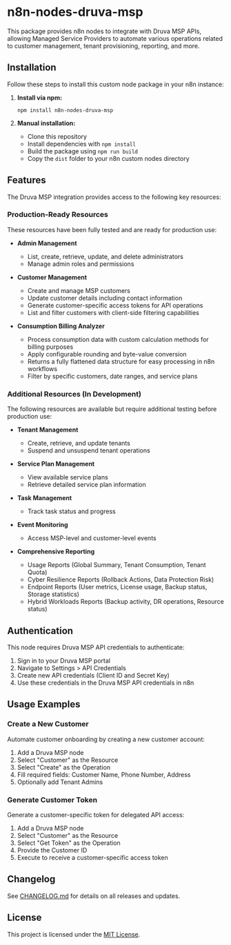 # n8n-nodes-druva-msp

This package provides n8n nodes to integrate with Druva MSP APIs, allowing Managed Service Providers to automate various operations related to customer management, tenant provisioning, reporting, and more.

## Installation

Follow these steps to install this custom node package in your n8n instance:

1. **Install via npm:**
   ```
   npm install n8n-nodes-druva-msp
   ```

2. **Manual installation:**
   - Clone this repository
   - Install dependencies with `npm install`
   - Build the package using `npm run build`
   - Copy the `dist` folder to your n8n custom nodes directory

## Features

The Druva MSP integration provides access to the following key resources:

### Production-Ready Resources

These resources have been fully tested and are ready for production use:

- **Admin Management**
  - List, create, retrieve, update, and delete administrators
  - Manage admin roles and permissions

- **Customer Management**
  - Create and manage MSP customers
  - Update customer details including contact information
  - Generate customer-specific access tokens for API operations
  - List and filter customers with client-side filtering capabilities

- **Consumption Billing Analyzer**
  - Process consumption data with custom calculation methods for billing purposes
  - Apply configurable rounding and byte-value conversion
  - Returns a fully flattened data structure for easy processing in n8n workflows
  - Filter by specific customers, date ranges, and service plans

### Additional Resources (In Development)

The following resources are available but require additional testing before production use:

- **Tenant Management**
  - Create, retrieve, and update tenants
  - Suspend and unsuspend tenant operations

- **Service Plan Management**
  - View available service plans
  - Retrieve detailed service plan information

- **Task Management**
  - Track task status and progress

- **Event Monitoring**
  - Access MSP-level and customer-level events

- **Comprehensive Reporting**
  - Usage Reports (Global Summary, Tenant Consumption, Tenant Quota)
  - Cyber Resilience Reports (Rollback Actions, Data Protection Risk)
  - Endpoint Reports (User metrics, License usage, Backup status, Storage statistics)
  - Hybrid Workloads Reports (Backup activity, DR operations, Resource status)

## Authentication

This node requires Druva MSP API credentials to authenticate:

1. Sign in to your Druva MSP portal
2. Navigate to Settings > API Credentials
3. Create new API credentials (Client ID and Secret Key)
4. Use these credentials in the Druva MSP API credentials in n8n

## Usage Examples

### Create a New Customer

Automate customer onboarding by creating a new customer account:

1. Add a Druva MSP node
2. Select "Customer" as the Resource
3. Select "Create" as the Operation
4. Fill required fields: Customer Name, Phone Number, Address
5. Optionally add Tenant Admins

### Generate Customer Token

Generate a customer-specific token for delegated API access:

1. Add a Druva MSP node
2. Select "Customer" as the Resource
3. Select "Get Token" as the Operation
4. Provide the Customer ID
5. Execute to receive a customer-specific access token

## Changelog

See [CHANGELOG.md](CHANGELOG.md) for details on all releases and updates.

## License

This project is licensed under the [MIT License](LICENSE.md).
